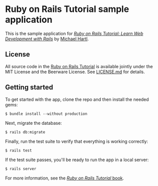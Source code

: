 # Ruby on Rails Tutorial sample application

This is the sample application for [*Ruby on Rails Tutorial: Learn Web Development with Rails*](http://www.railstutorial.org/) by [Michael Hartl](http://www.michaelhartl.com/).

## License

All source code in the [Ruby on Rails Tutorial](http://railstutorial.org/) is available jointly under the MIT License and the Beerware License. See [LICENSE.md](LICENSE.md) for details.

## Getting started

To get started with the app, clone the repo and then install the needed gems:

```
$ bundle install --without production
```

Next, migrate the database:

```
$ rails db:migrate
```

Finally, run the test suite to verify that everything is working correctly:

```
$ rails test
```

If the test suite passes, you'll be ready to run the app in a local server:

```
$ rails server
```

For more information, see the [*Ruby on Rails Tutorial* book](http://www.railstutorial.org/book).